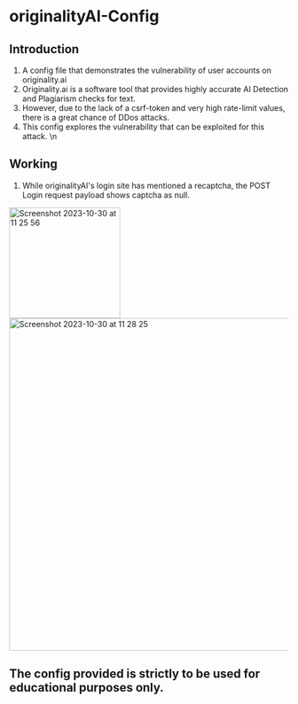 # originalityAI-Config
## Introduction
1. A config file that demonstrates the vulnerability of user accounts on originality.ai
2. Originality.ai is a software tool that provides highly accurate AI Detection and Plagiarism checks for text. 
3. However, due to the lack of a csrf-token and very high rate-limit values, there is a great chance of DDos attacks. 
4. This config explores the vulnerability that can be exploited for this attack.
\n

## Working

1. While originalityAI's login site has mentioned a recaptcha, the POST Login request payload shows captcha as null.

<img width="200" alt="Screenshot 2023-10-30 at 11 25 56" src="https://github.com/AdithyahNair/originalityAI-Config/assets/74417984/a24a41c0-0cbd-4eae-9c97-eee2e984a8c2">  <img width="600" alt="Screenshot 2023-10-30 at 11 28 25" src="https://github.com/AdithyahNair/originalityAI-Config/assets/74417984/ae30a087-86be-4a1d-922f-d88c1208a5b5">



## The config provided is strictly to be used for educational purposes only.


